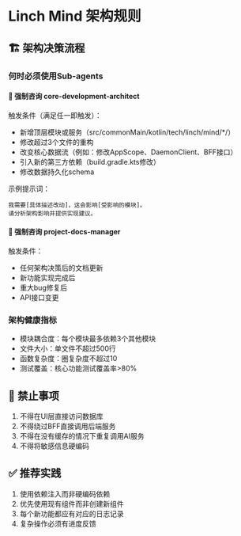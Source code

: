 # Linch Mind 架构规则

## 🏗️ 架构决策流程

### 何时必须使用Sub-agents

#### 🔴 强制咨询 core-development-architect
触发条件（满足任一即触发）：
- 新增顶层模块或服务（src/commonMain/kotlin/tech/linch/mind/*/）
- 修改超过3个文件的重构
- 改变核心数据流（例如：修改AppScope、DaemonClient、BFF接口）
- 引入新的第三方依赖（build.gradle.kts修改）
- 修改数据持久化schema

示例提示词：
```
我需要[具体描述改动]，这会影响[受影响的模块]。
请分析架构影响并提供实现建议。
```

#### 🔴 强制咨询 project-docs-manager
触发条件：
- 任何架构决策后的文档更新
- 新功能实现完成后
- 重大bug修复后
- API接口变更

### 架构健康指标
- 模块耦合度：每个模块最多依赖3个其他模块
- 文件大小：单文件不超过500行
- 函数复杂度：圈复杂度不超过10
- 测试覆盖：核心功能测试覆盖率>80%

## 🚫 禁止事项
1. 不得在UI层直接访问数据库
2. 不得绕过BFF直接调用后端服务
3. 不得在没有缓存的情况下重复调用AI服务
4. 不得将敏感信息硬编码

## ✅ 推荐实践
1. 使用依赖注入而非硬编码依赖
2. 优先使用现有组件而非创建新组件
3. 每个新功能都应有对应的日志记录
4. 复杂操作必须有进度反馈